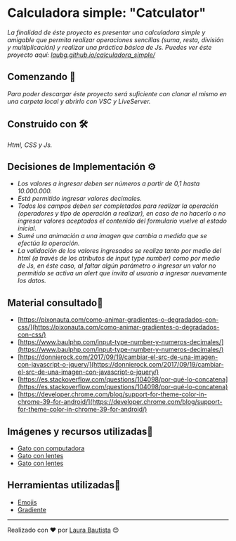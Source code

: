 # Calculadora simple: "Catculator"

_La finalidad de éste proyecto es presentar una calculadora simple y amigable que permita realizar operaciones sencillas (suma, resta, división y multiplicación) y realizar una práctica básica de Js._
_Puedes ver éste proyecto aquí: [laubg.github.io/calculadora_simple/](laubg.github.io/calculadora_simple//)_
## Comenzando 🚀

_Para poder descargar éste proyecto será suficiente con clonar el mismo en una carpeta local y abrirlo con VSC y LiveServer._
## Construido con 🛠️

_Html, CSS y Js._

## Decisiones de Implementación ⚙️

* _Los valores a ingresar deben ser números a partir de 0,1 hasta 10.000.000._
* _Está permitido ingresar valores decimales._
* _Todos los campos deben ser completados para realizar la operación (operadores y tipo de operación a realizar), en caso de no hacerlo o no ingresar valores aceptados el contenido del formulario vuelve al estado inicial._
* _Sumé una animación a una imagen que cambia a medida que se efectúa la operación._
* _La validación de los valores ingresados se realiza tanto por medio del html (a través de los atributos de input type number) como por medio de Js, en éste caso, al faltar algún parámetro o ingresar un valor no permitido se activa un alert que invita al usuario a ingresar nuevamente los datos._

## Material consultado📌 

* [https://pixonauta.com/como-animar-gradientes-o-degradados-con-css/](https://pixonauta.com/como-animar-gradientes-o-degradados-con-css/)
* [https://www.baulphp.com/input-type-number-y-numeros-decimales/](https://www.baulphp.com/input-type-number-y-numeros-decimales/)
* [https://donnierock.com/2017/09/19/cambiar-el-src-de-una-imagen-con-javascript-o-jquery/](https://donnierock.com/2017/09/19/cambiar-el-src-de-una-imagen-con-javascript-o-jquery/)
* [https://es.stackoverflow.com/questions/104098/por-qué-lo-concatena](https://es.stackoverflow.com/questions/104098/por-qué-lo-concatena)
* [https://developer.chrome.com/blog/support-for-theme-color-in-chrome-39-for-android/](https://developer.chrome.com/blog/support-for-theme-color-in-chrome-39-for-android/)




## Imágenes y recursos utilizadas🎨 

* [Gato con computadora](https://www.freepik.es/vector-gratis/lindo-gato-trabajando-laptop-dibujos-animados-vector-icono-ilustracion-animal-tecnologia-icono-concepto-aislado_28565598.htm#page=2&query=Cat&position=6&from_view=author)
* [Gato con lentes](https://www.freepik.es/vector-gratis/lindo-gato-fresco-gafas-dibujos-animados-vector-icono-ilustracion-animal-naturaleza-icono-concepto-aislado_23104955.htm#query=Cat&position=1&from_view=author)
* [Gato con lentes](https://www.freepik.es/vector-gratis/gato-lindo-ejemplo-icono-vector-historieta-agujero-concepto-icono-naturaleza-animal-aislado-premium-vector-estilo-dibujos-animados-plana_23006709.htm#query=Cat&position=2&from_view=author)
<!-- * [Maullido para el botón](https://pixabay.com/?utm_source=link-attribution&utm_medium=referral&utm_campaign=music&utm_content=82957) -->



## Herramientas utilizadas🔨 

* [Emojis](https://emojiterra.com/es)
* [Gradiente](https://cssgradient.io)

---
Realizado con ❤️ por [Laura Bautista](https://github.com/laubg) 😊